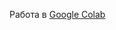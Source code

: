 Работа в [Google Colab](https://colab.research.google.com/drive/1vUWgWSZLjLL4SiIIfJZ9GA6yLwsO5KOQ?usp=sharing)
